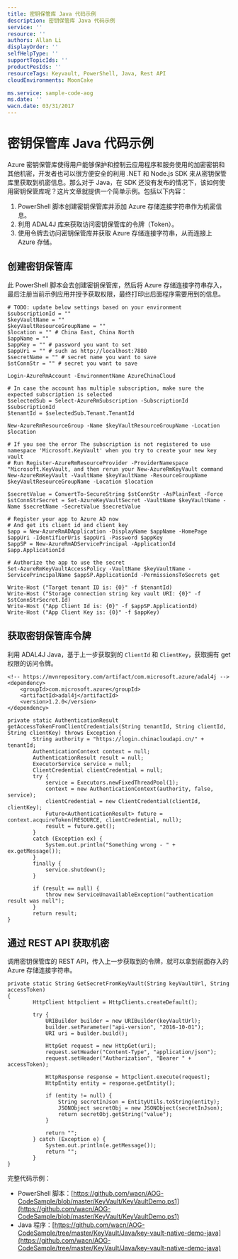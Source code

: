 ```yaml
---
title: 密钥保管库 Java 代码示例
description: 密钥保管库 Java 代码示例
service: ''
resource: ''
authors: Allan Li
displayOrder: ''
selfHelpType: ''
supportTopicIds: ''
productPesIds: ''
resourceTags: Keyvault, PowerShell, Java, Rest API
cloudEnvironments: MoonCake

ms.service: sample-code-aog
ms.date: ''
wacn.date: 03/31/2017
---
```


# 密钥保管库 Java 代码示例

Azure 密钥保管库使得用户能够保护和控制云应用程序和服务使用的加密密钥和其他机密，开发者也可以很方便安全的利用 .NET 和 Node.js SDK 来从密钥保管库里获取到机密信息。那么对于 Java，在 SDK 还没有发布的情况下，该如何使用密钥保管库呢？这片文章就提供一个简单示例。包括以下内容：

1. PowerShell 脚本创建密钥保管库并添加 Azure 存储连接字符串作为机密信息。
2. 利用 ADAL4J 库来获取访问密钥保管库的令牌（Token）。
3. 使用令牌去访问密钥保管库并获取 Azure 存储连接字符串，从而连接上 Azure 存储。

## 创建密钥保管库

此 PowerShell 脚本会去创建密钥保管库，然后将 Azure 存储连接字符串存入，最后注册当前示例应用并授予获取权限，最终打印出后面程序需要用到的信息。

```
# TODO: update below settings based on your environment
$subscriptionId = ""
$keyVaultName = ""
$keyVaultResourceGroupName = ""
$location = "" # China East, China North
$appName = ""
$appKey = "" # password you want to set
$appUri = "" # such as http://localhost:7880
$secretName = "" # secret name you want to save
$stConnStr = "" # secret you want to save

Login-AzureRmAccount -EnvironmentName AzureChinaCloud

# In case the account has multiple subscription, make sure the expected subscription is selected
$selectedSub = Select-AzureRmSubscription -SubscriptionId $subscriptionId
$tenantId = $selectedSub.Tenant.TenantId

New-AzureRmResourceGroup -Name $keyVaultResourceGroupName -Location $location

# If you see the error The subscription is not registered to use namespace 'Microsoft.KeyVault' when you try to create your new key vault
# Run Register-AzureRmResourceProvider -ProviderNamespace "Microsoft.KeyVault, and then rerun your New-AzureRmKeyVault command
New-AzureRmKeyVault -VaultName $keyVaultName -ResourceGroupName $keyVaultResourceGroupName -Location $location

$secretValue = ConvertTo-SecureString $stConnStr -AsPlainText -Force
$stConnStrSecret = Set-AzureKeyVaultSecret -VaultName $keyVaultName -Name $secretName -SecretValue $secretValue

# Register your app to Azure AD now
# And get its client id and client key
$app = New-AzureRmADApplication -DisplayName $appName -HomePage $appUri -IdentifierUris $appUri -Password $appKey
$appSP = New-AzureRmADServicePrincipal -ApplicationId $app.ApplicationId

# Authorize the app to use the secret
Set-AzureRmKeyVaultAccessPolicy -VaultName $keyVaultName -ServicePrincipalName $appSP.ApplicationId -PermissionsToSecrets get

Write-Host ("Target tenant ID is: {0}" -f $tenantId)
Write-Host ("Storage connection string key vault URI: {0}" -f $stConnStrSecret.Id)
Write-Host ("App Client Id is: {0}" -f $appSP.ApplicationId)
Write-Host ("App Client Key is: {0}" -f $appKey) 
```

## 获取密钥保管库令牌

利用 ADAL4J Java，基于上一步获取到的 `ClientId` 和 `ClientKey`，获取拥有 get 权限的访问令牌。

```
<!-- https://mvnrepository.com/artifact/com.microsoft.azure/adal4j -->
<dependency>
    <groupId>com.microsoft.azure</groupId>
    <artifactId>adal4j</artifactId>
    <version>1.2.0</version>
</dependency>

private static AuthenticationResult getAccessTokenFromClientCredentials(String tenantId, String clientId, String clientKey) throws Exception {
        String authority = "https://login.chinacloudapi.cn/" + tenantId;
        AuthenticationContext context = null;
        AuthenticationResult result = null;
        ExecutorService service = null;
        ClientCredential clientCredential = null;
        try {
            service = Executors.newFixedThreadPool(1);
            context = new AuthenticationContext(authority, false, service);
            clientCredential = new ClientCredential(clientId, clientKey);
            Future<AuthenticationResult> future = context.acquireToken(RESOURCE, clientCredential, null);
            result = future.get();
        }
        catch (Exception ex) {
            System.out.println("Something wrong - " + ex.getMessage());
        }
        finally {
            service.shutdown();
        }

        if (result == null) {
            throw new ServiceUnavailableException("authentication result was null");
        }
        return result;
}
```

## 通过 REST API 获取机密

调用密钥保管库的 REST API，传入上一步获取到的令牌，就可以拿到前面存入的 Azure 存储连接字符串。

```
private static String GetSecretFromKeyVault(String keyVaultUrl, String accessToken)
{
        HttpClient httpclient = HttpClients.createDefault();

        try {
            URIBuilder builder = new URIBuilder(keyVaultUrl);
            builder.setParameter("api-version", "2016-10-01");
            URI uri = builder.build();

            HttpGet request = new HttpGet(uri);
            request.setHeader("Content-Type", "application/json");
            request.setHeader("Authorization", "Bearer " + accessToken);

            HttpResponse response = httpclient.execute(request);
            HttpEntity entity = response.getEntity();

            if (entity != null) {
                String secretInJson = EntityUtils.toString(entity);
                JSONObject secretObj = new JSONObject(secretInJson);
                return secretObj.getString("value");
            }

            return "";
        } catch (Exception e) {
            System.out.println(e.getMessage());
            return "";
        }
}
```

完整代码示例：

- PowerShell 脚本：[https://github.com/wacn/AOG-CodeSample/blob/master/KeyVault/KeyVaultDemo.ps1](https://github.com/wacn/AOG-CodeSample/blob/master/KeyVault/KeyVaultDemo.ps1)
- Java 程序：[https://github.com/wacn/AOG-CodeSample/tree/master/KeyVault/Java/key-vault-native-demo-java](https://github.com/wacn/AOG-CodeSample/tree/master/KeyVault/Java/key-vault-native-demo-java)